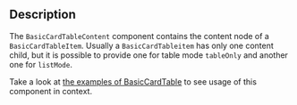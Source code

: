 ## Description

The `BasicCardTableContent` component contains the content node of a `BasicCardTableItem`. Usually a `BasicCardTableitem` has only one content child, but it is possible to provide one for table mode `tableOnly` and another one for `listMode`.

Take a look at [the examples of BasicCardTable](#/Components/BasicCardTable) to see usage of this component in context.